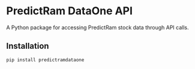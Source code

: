 # PredictRam DataOne API

A Python package for accessing PredictRam stock data through API calls.

## Installation

```bash
pip install predictramdataone